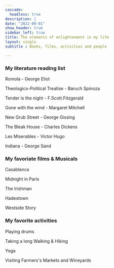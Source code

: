 ```yaml
---
cascade:
  headless: true
description: |
date: "2022-09-01"
show_header: true
sidebar_left: true
title: The elements of enlightenment in my life
layout: single
subtitle : Books, films, activities and people

---
```


### My literature reading list

Romola - George Eliot

Theologico-Political Treatise - Baruch Spinoza

Tender is the night - F.Scott.Fitzgerald

Gone with the wind - Margaret Mitchell

New Grub Street - George Gissing

The Bleak House - Charles Dickens

Les Miserables - Victor Hugo

Indiana - George Sand

### My favoriate films & Musicals 

Casablanca

Midnight in Paris

The Irishman

Hadestown 

Westside Story

### My favorite activities

Playing drums

Taking a long Walking & Hiking

Yoga

Visiting Farmers's Markets and Wineyards


